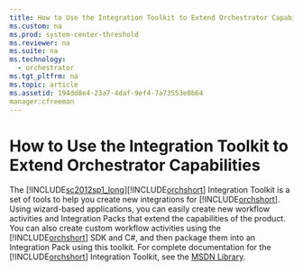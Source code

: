 ```yaml
---
title: How to Use the Integration Toolkit to Extend Orchestrator Capabilities
ms.custom: na
ms.prod: system-center-threshold
ms.reviewer: na
ms.suite: na
ms.technology: 
  - orchestrator
ms.tgt_pltfrm: na
ms.topic: article
ms.assetid: 194dd8e4-23a7-4daf-9ef4-7a73553e0b64
manager:cfreeman
---
```

# How to Use the Integration Toolkit to Extend Orchestrator Capabilities
The [!INCLUDE[sc2012sp1_long](../../om/manage/includes/sc2012sp1_long_md.md)][!INCLUDE[orchshort](../../om/manage/includes/orchshort_md.md)] Integration Toolkit is a set of tools to help you create new integrations for [!INCLUDE[orchshort](../../om/manage/includes/orchshort_md.md)]. Using wizard\-based applications, you can easily create new workflow activities and Integration Packs that extend the capabilities of the product. You can also create custom workflow activities using the [!INCLUDE[orchshort](../../om/manage/includes/orchshort_md.md)] SDK and C\#, and then package them into an Integration Pack using this toolkit. For complete documentation for the [!INCLUDE[orchshort](../../om/manage/includes/orchshort_md.md)] Integration Toolkit, see the [MSDN Library](http://go.microsoft.com/fwlink/?LinkId=261687).  
  
